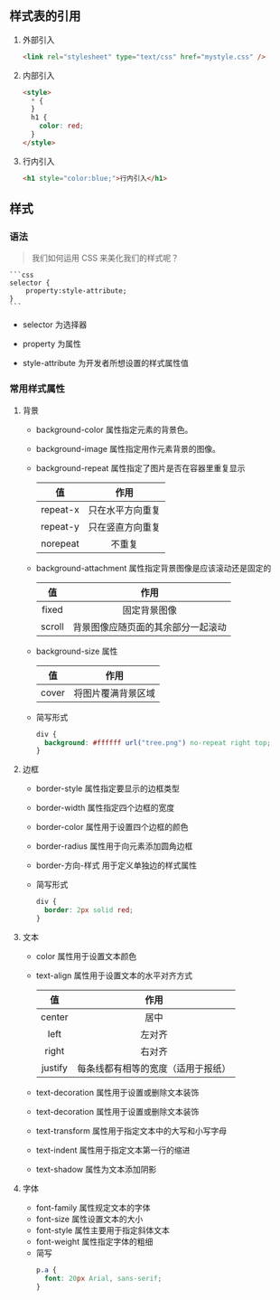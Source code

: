 ## 样式表的引用

1. 外部引入
   ```html
   <link rel="stylesheet" type="text/css" href="mystyle.css" />
   ```
2. 内部引入
   ```html
   <style>
     * {
     }
     h1 {
       color: red;
     }
   </style>
   ```
3. 行内引入
   ```html
   <h1 style="color:blue;">行内引入</h1>
   ```

## 样式

### 语法

> 我们如何运用 CSS 来美化我们的样式呢？

    ```css
    selector {
        property:style-attribute;
    }
    ```

- selector 为选择器

- property 为属性

- style-attribute 为开发者所想设置的样式属性值

### 常用样式属性

1. 背景

   - background-color 属性指定元素的背景色。

   - background-image 属性指定用作元素背景的图像。

   - background-repeat 属性指定了图片是否在容器里重复显示

     |    值    |       作用       |
     | :------: | :--------------: |
     | repeat-x | 只在水平方向重复 |
     | repeat-y | 只在竖直方向重复 |
     | norepeat |      不重复      |

   - background-attachment 属性指定背景图像是应该滚动还是固定的

     |   值   |                作用                |
     | :----: | :--------------------------------: |
     | fixed  |            固定背景图像            |
     | scroll | 背景图像应随页面的其余部分一起滚动 |

   - background-size 属性

     |  值   |        作用        |
     | :---: | :----------------: |
     | cover | 将图片覆满背景区域 |

   - 简写形式
     ```css
     div {
       background: #ffffff url("tree.png") no-repeat right top;
     }
     ```

2. 边框

   - border-style 属性指定要显示的边框类型

   - border-width 属性指定四个边框的宽度

   - border-color 属性用于设置四个边框的颜色

   - border-radius 属性用于向元素添加圆角边框

   - border-方向-样式 用于定义单独边的样式属性

   - 简写形式
     ```css
     div {
       border: 2px solid red;
     }
     ```

3. 文本

   - color 属性用于设置文本颜色

   - text-align 属性用于设置文本的水平对齐方式

     |   值    |                作用                |
     | :-----: | :--------------------------------: |
     | center  |                居中                |
     |  left   |               左对齐               |
     |  right  |               右对齐               |
     | justify | 每条线都有相等的宽度（适用于报纸） |

   - text-decoration 属性用于设置或删除文本装饰

   - text-decoration 属性用于设置或删除文本装饰

   - text-transform 属性用于指定文本中的大写和小写字母

   - text-indent 属性用于指定文本第一行的缩进

   - text-shadow 属性为文本添加阴影

4. 字体
   - font-family 属性规定文本的字体
   - font-size 属性设置文本的大小
   - font-style 属性主要用于指定斜体文本
   - font-weight 属性指定字体的粗细
   - 简写
     ```css
     p.a {
       font: 20px Arial, sans-serif;
     }
     ```
